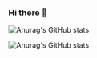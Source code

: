 ### Hi there 👋

![Anurag's GitHub stats](https://github-readme-stats.vercel.app/api?username=anuraghazra&show_icons=true&theme=merko)

![Anurag's GitHub stats](https://github-readme-stats.vercel.app/api?username=anuraghazra&count_private=true)
